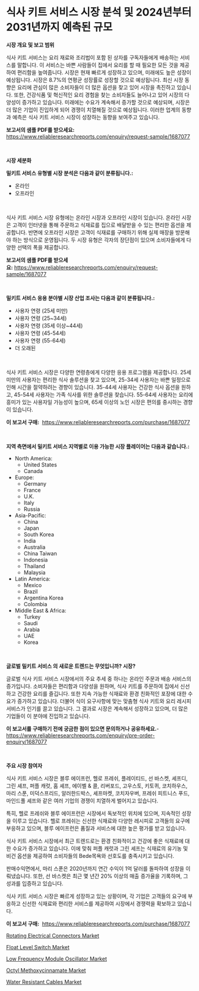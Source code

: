 <p><h1>식사 키트 서비스 시장 분석 및 2024년부터 2031년까지 예측된 규모</h1></p><p><strong>시장 개요 및 보고 범위</strong></p>
<p><p>식사 키트 서비스는 요리 재료와 조리법이 포함 된 상자를 구독자들에게 배송하는 서비스를 말합니다. 이 서비스는 바쁜 사람들이 집에서 요리를 할 때 필요한 모든 것을 제공하여 편리함을 높여줍니다. 시장은 현재 빠르게 성장하고 있으며, 미래에도 높은 성장이 예상됩니다. 시장은 8.7%의 연평균 성장률로 성장할 것으로 예상됩니다. 최신 시장 동향은 요리에 관심이 많은 소비자들이 더 많은 옵션을 찾고 있어 시장을 촉진하고 있습니다. 또한, 건강식품 및 혁신적인 요리 경험을 찾는 소비자들도 늘어나고 있어 시장의 다양성이 증가하고 있습니다. 미래에는 수요가 계속해서 증가할 것으로 예상되며, 시장은 더 많은 기업이 진입하게 되어 경쟁이 치열해질 것으로 예상됩니다. 이러한 업계의 동향과 예측은 식사 키트 서비스 시장이 성장하는 동향을 보여주고 있습니다.</p></p>
<p><strong>보고서의 샘플 PDF를 받으세요:</strong> <a href="https://www.reliableresearchreports.com/enquiry/request-sample/1687077">https://www.reliableresearchreports.com/enquiry/request-sample/1687077</a></p>
<p>&nbsp;</p>
<p><strong>시장 세분화</strong></p>
<p><strong>밀키트 서비스 유형별 시장 분석은 다음과 같이 분류됩니다.:</strong></p>
<p><ul><li>온라인</li><li>오프라인</li></ul></p>
<p>&nbsp;</p>
<p><p>식사 키트 서비스 시장 유형에는 온라인 시장과 오프라인 시장이 있습니다. 온라인 시장은 고객이 인터넷을 통해 주문하고 식재료를 집으로 배달받을 수 있는 편리한 옵션을 제공합니다. 반면에 오프라인 시장은 고객이 식재료를 구매하기 위해 실제 매장을 방문해야 하는 방식으로 운영됩니다. 두 시장 유형은 각자의 장단점이 있으며 소비자들에게 다양한 선택의 폭을 제공합니다.</p></p>
<p><strong>보고서의 샘플 PDF를 받으세요:</strong>&nbsp;<a href="https://www.reliableresearchreports.com/enquiry/request-sample/1687077">https://www.reliableresearchreports.com/enquiry/request-sample/1687077</a></p>
<p>&nbsp;</p>
<p><strong> 밀키트 서비스 응용 분야별 시장 산업 조사는 다음과 같이 분류됩니다.:</strong></p>
<p><ul><li>사용자 연령 (25세 미만)</li><li>사용자 연령 (25~34세)</li><li>사용자 연령 (35세 이상~44세)</li><li>사용자 연령 (45-54세)</li><li>사용자 연령 (55-64세)</li><li>더 오래된</li></ul></p>
<p>&nbsp;</p>
<p><p>식사 키트 서비스 시장은 다양한 연령층에게 다양한 응용 프로그램을 제공합니다. 25세 미만의 사용자는 편리한 식사 솔루션을 찾고 있으며, 25-34세 사용자는 바쁜 일정으로 인해 시간을 절약하려는 경향이 있습니다. 35-44세 사용자는 건강한 식사 옵션을 원하고, 45-54세 사용자는 가족 식사를 위한 솔루션을 찾습니다. 55-64세 사용자는 요리에 흥미가 있는 사용자일 가능성이 높으며, 65세 이상의 노인 시장은 편의를 중시하는 경향이 있습니다.</p></p>
<p><strong>이 보고서 구매:</strong>&nbsp; <a href="https://www.reliableresearchreports.com/purchase/1687077">https://www.reliableresearchreports.com/purchase/1687077</a></p>
<p>&nbsp;</p>
<p><strong>지역 측면에서 밀키트 서비스 지역별로 이용 가능한 시장 플레이어는 다음과 같습니다.:</strong></p>
<p><ul>
    <li>
        North America:
        <ul>
            <li>United States</li>
            <li>Canada</li>
        </ul>
    </li>
    <li>
        Europe:
        <ul>
            <li>Germany</li>
            <li>France</li>
            <li>U.K.</li>
            <li>Italy</li>
            <li>Russia</li>
        </ul>
    </li>
    <li>
        Asia-Pacific:
        <ul>
            <li>China</li>
            <li>Japan</li>
            <li>South Korea</li>
            <li>India</li>
            <li>Australia</li>
            <li>China Taiwan</li>
            <li>Indonesia</li>
            <li>Thailand</li>
            <li>Malaysia</li>
        </ul>
    </li>
    <li>
        Latin America:
        <ul>
            <li>Mexico</li>
            <li>Brazil</li>
            <li>Argentina Korea</li>
            <li>Colombia</li>
        </ul>
    </li>
    <li>
        Middle East & Africa:
        <ul>
            <li>Turkey</li>
            <li>Saudi</li>
            <li>Arabia</li>
            <li>UAE</li>
            <li>Korea</li>
        </ul>
    </li>
    </ul></p>
<p>&nbsp;</p>
<p><strong>글로벌 밀키트 서비스 의 새로운 트렌드는 무엇입니까? 시장?</strong></p>
<p><p>글로벌 식사 키트 서비스 시장에서의 주요 추세 중 하나는 온라인 주문과 배송 서비스의 증가입니다. 소비자들은 편리함과 다양성을 원하며, 식사 키트를 주문하여 집에서 신선하고 건강한 요리를 즐깁니다. 또한 지속 가능한 식재료와 환경 친화적인 포장에 대한 수요가 증가하고 있습니다. 더불어 식이 요구사항에 맞는 맞춤형 식사 키트와 요리 레시피 서비스가 인기를 끌고 있습니다. 그 결과로 시장은 계속해서 성장하고 있으며, 더 많은 기업들이 이 분야에 진입하고 있습니다.</p></p>
<p><strong>이 보고서를 구매하기 전에 궁금한 점이 있으면 문의하거나 공유하세요.</strong>- <a href="https://www.reliableresearchreports.com/enquiry/pre-order-enquiry/1687077">https://www.reliableresearchreports.com/enquiry/pre-order-enquiry/1687077</a></p>
<p>&nbsp;</p>
<p><strong>주요 시장 참여자</strong></p>
<p><p>식사 키트 서비스 시장은 블루 에이프런, 헬로 프레쉬, 플레이티드, 선 바스켓, 셰프디, 그린 셰프, 퍼플 캐럿, 홈 셰프, 에이벨 & 콜, 리버포드, 고우스토, 키토퀴, 코치하우스, 마리 스푼, 미덕스프리드, 알러한드박스, 셰프마켓, 코치자우버, 프레쉬 피트니스 푸드, 마인드풀 셰프와 같은 여러 기업의 경쟁이 치열하게 벌어지고 있습니다. </p><p>특히, 헬로 프레쉬와 블루 에이프런은 시장에서 독보적인 위치에 있으며, 지속적인 성장을 이루고 있습니다. 헬로 프레쉬는 신선한 식재료와 다양한 레시피로 고객들의 요구에 부응하고 있으며, 블루 에이프런은 품질과 서비스에 대한 높은 평가를 받고 있습니다.</p><p>식사 키트 서비스 시장에서 최근 트렌드로는 환경 친화적이고 건강에 좋은 식재료에 대한 수요가 증가하고 있습니다. 이에 맞춰 퍼플 캐럿과 그린 셰프는 식재료의 유기농 및 비건 옵션을 제공하여 소비자들의 Bede목욕와 선호도를 충족시키고 있습니다.</p><p>판매수익면에서, 마리 스푼은 2020년까지 연간 수익이 1억 달러를 돌파하여 성장을 이뤄냈습니다. 또한, 선 바스켓은 최근 몇 년간 20% 이상의 매출 증가율을 기록하며, 그 성과를 입증하고 있습니다.</p><p>식사 키트 서비스 시장은 빠르게 성장하고 있는 상황이며, 각 기업은 고객들의 요구에 부응하고 신선한 식재료와 편리한 서비스를 제공하여 시장에서 경쟁력을 확보하고 있습니다.</p></p>
<p><strong>이 보고서 구매:</strong>&nbsp;&nbsp;<a href="https://www.reliableresearchreports.com/purchase/1687077">https://www.reliableresearchreports.com/purchase/1687077</a></p>
<p><p><a href="https://meowing-canidae-761.notion.site/Rotating-Electrical-Connectors-Market-Size-Reflecting-a-Forecast-Till-2031-Market-By-Type-By-Appli-e5316a889c024c828c6abd454bef9ac6">Rotating Electrical Connectors Market</a></p><p><a href="https://view.publitas.com/reportprime-1/float-level-switch-market-size-furnishes-valuable-information-encompassing-market-share-market-trends-and-projections-spanning-from-2024-to-2031/">Float Level Switch Market</a></p><p><a href="https://github.com/Hazelklievgspy6vdcsmu106w/Market-Research-Report-List-1/blob/main/low-frequency-module-oscillator-market.md">Low Frequency Module Oscillator Market</a></p><p><a href="https://view.publitas.com/reportprime-1/octyl-methoxycinnamate-market-size-reflecting-a-forecast-till-2031-market-by-type-by-application-and-by-geography/">Octyl Methoxycinnamate Market</a></p><p><a href="https://sudsy-motorcycle-bbc.notion.site/Water-Resistant-Cables-Market-Size-Market-Share-and-Global-Market-Analysis-Report-2024-2031-5a5c4ccf838449e5b62a012ba26d040b">Water Resistant Cables Market</a></p></p>

